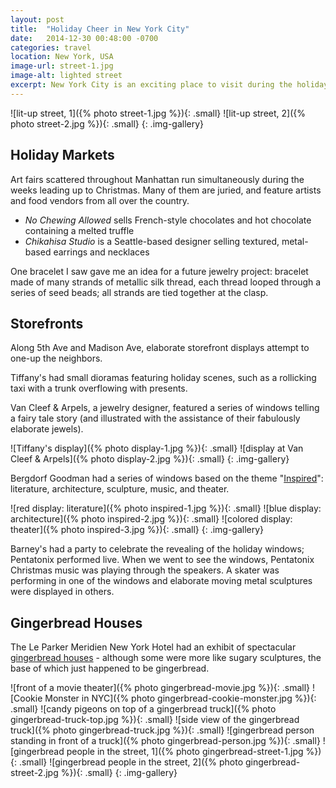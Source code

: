 ```yaml
---
layout: post
title:  "Holiday Cheer in New York City"
date:   2014-12-30 00:48:00 -0700
categories: travel
location: New York, USA
image-url: street-1.jpg
image-alt: lighted street
excerpt: New York City is an exciting place to visit during the holidays.
---
```

![lit-up street, 1]({% photo street-1.jpg %}){: .small}
![lit-up street, 2]({% photo street-2.jpg %}){: .small}
{: .img-gallery}

## Holiday Markets

Art fairs scattered throughout Manhattan run simultaneously during the weeks leading up to Christmas. Many of them are juried, and feature artists and food vendors from all over the country.

- _No Chewing Allowed_ sells French-style chocolates and hot chocolate containing a melted truffle
- _Chikahisa Studio_ is a Seattle-based designer selling textured, metal-based earrings and necklaces

One bracelet I saw gave me an idea for a future jewelry project: bracelet made of many strands of metallic silk thread, each thread looped through a series of seed beads; all strands are tied together at the clasp.

## Storefronts

Along 5th Ave and Madison Ave, elaborate storefront displays attempt to one-up the neighbors.

Tiffany's had small dioramas featuring holiday scenes, such as a rollicking taxi with a trunk overflowing with presents.

Van Cleef & Arpels, a jewelry designer, featured a series of windows telling a fairy tale story (and illustrated with the assistance of their fabulously elaborate jewels).

![Tiffany's display]({% photo display-1.jpg %}){: .small}
![display at Van Cleef & Arpels]({% photo display-2.jpg %}){: .small}
{: .img-gallery}

Bergdorf Goodman had a series of windows based on the theme "[Inspired](http://blog.bergdorfgoodman.com/windows/holiday-windows-2014-inspired)": literature, architecture, sculpture, music, and theater.

![red display: literature]({% photo inspired-1.jpg %}){: .small}
![blue display: architecture]({% photo inspired-2.jpg %}){: .small}
![colored display: theater]({% photo inspired-3.jpg %}){: .small}
{: .img-gallery}

Barney's had a party to celebrate the revealing of the holiday windows; Pentatonix performed live. When we went to see the windows, Pentatonix Christmas music was playing through the speakers. A skater was performing in one of the windows and elaborate moving metal sculptures were displayed in others.

## Gingerbread Houses

The Le Parker Meridien New York Hotel had an exhibit of spectacular [gingerbread houses](https://giving.cityharvest.org/gingerbread-voting) - although some were more like sugary sculptures, the base of which just happened to be gingerbread.

![front of a movie theater]({% photo gingerbread-movie.jpg %}){: .small}
![Cookie Monster in NYC]({% photo gingerbread-cookie-monster.jpg %}){: .small}
![candy pigeons on top of a gingerbread truck]({% photo gingerbread-truck-top.jpg %}){: .small}
![side view of the gingerbread truck]({% photo gingerbread-truck.jpg %}){: .small}
![gingerbread person standing in front of a truck]({% photo gingerbread-person.jpg %}){: .small}
![gingerbread people in the street, 1]({% photo gingerbread-street-1.jpg %}){: .small}
![gingerbread people in the street, 2]({% photo gingerbread-street-2.jpg %}){: .small}
{: .img-gallery}
